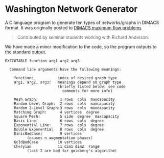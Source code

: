 Washington Network Generator
============================
A C language program to generate ten types of networks/graphs in DIMACS format.
It was originally posted to [DIMACS maximum flow problems](http://lpsolve.sourceforge.net/5.5/DIMACS_maxf.htm)

> Contributed by seminar students working with Richard Anderson. 

We have made a minor modification to the code, so the program outputs to the standard output.
  
```
EXECUTABLE function arg1 arg2 arg3 

  Command line arguments have the following meanings: 
 
	function:           index of desired graph type
    arg1, arg2, arg3:   meanings depend on graph type
                        (briefly listed below: see code 
                          comments for more info) 

	Mesh Graph:          1 rows  cols  maxcapacity 
	Random Level Graph:  2 rows  cols  maxcapacity 
	Random 2-Level Graph:3 rows  cols  maxcapacity
	Matching Graph:      4 vertices  degree 
	Square Mesh:         5 side  degree  maxcapacity 
	Basic Line:          6 rows  cols  degree 
    Exponential Line:    7 rows  cols  degree 
    Double Exponential   8 rows  cols  degree
  	DinicBadCase:        9 vertices 
	      (causes n augmentation phases)                 
	GoldBadCase         10 vertices 
	Cheryian            11 dim1 dim2  range 
    	  (last 2 are bad for goldberg's algorithm) 
```
